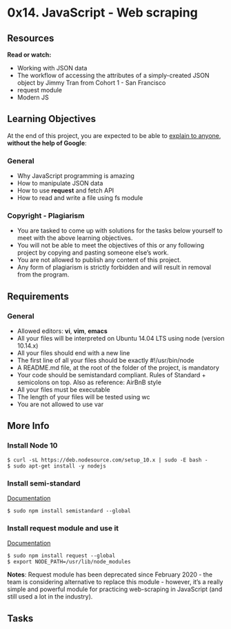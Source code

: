 # 0x14. JavaScript - Web scraping

## Resources
**Read or watch:**

- Working with JSON data
- The workflow of accessing the attributes of a simply-created JSON object by Jimmy Tran from Cohort 1 - San Francisco
- request module
- Modern JS

## Learning Objectives

At the end of this project, you are expected to be able to [explain to anyone](https://fs.blog/feynman-learning-technique/), **without the help of Google**:

### General

- Why JavaScript programming is amazing
- How to manipulate JSON data
- How to use **request** and fetch API
- How to read and write a file using fs module

### Copyright - Plagiarism

- You are tasked to come up with solutions for the tasks below yourself to meet with the above learning objectives.
- You will not be able to meet the objectives of this or any following project by copying and pasting someone else’s work.
- You are not allowed to publish any content of this project.
- Any form of plagiarism is strictly forbidden and will result in removal from the program.

## Requirements

### General

- Allowed editors: **vi**, **vim**, **emacs**
- All your files will be interpreted on Ubuntu 14.04 LTS using node (version 10.14.x)
- All your files should end with a new line
- The first line of all your files should be exactly #!/usr/bin/node
- A README.md file, at the root of the folder of the project, is mandatory
- Your code should be semistandard compliant. Rules of Standard + semicolons on top. Also as reference: AirBnB style
- All your files must be executable
- The length of your files will be tested using wc
- You are not allowed to use var

## More Info

### Install Node 10

    $ curl -sL https://deb.nodesource.com/setup_10.x | sudo -E bash -
    $ sudo apt-get install -y nodejs

### Install semi-standard

[Documentation](https://github.com/standard/semistandard)

`$ sudo npm install semistandard --global`

### Install **request** module and use it

[Documentation](https://github.com/request/request)

    $ sudo npm install request --global
    $ export NODE_PATH=/usr/lib/node_modules

**Notes**: Request module has been deprecated since February 2020 - the team is considering alternative to replace this module - however, it’s a really simple and powerful module for practicing web-scraping in JavaScript (and still used a lot in the industry).

## Tasks

